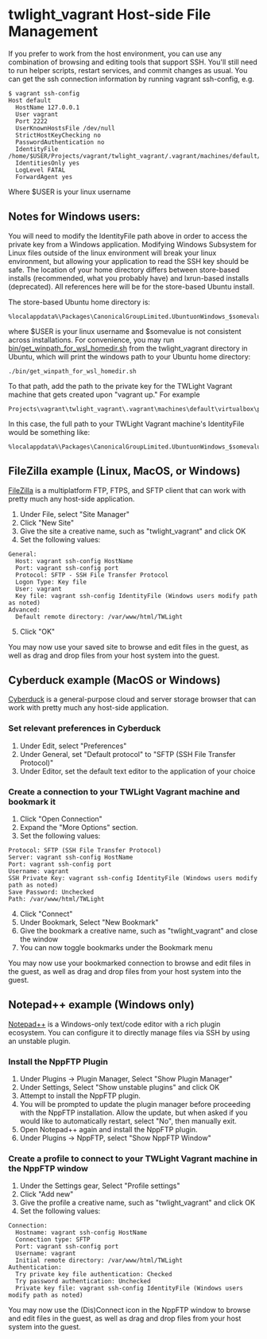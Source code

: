 # twlight_vagrant Host-side File Management

If you prefer to work from the host environment, you can use any combination of browsing and editing tools that support SSH. You'll still need to run helper scripts, restart services, and commit changes as usual. You can get the ssh connection information by running vagrant ssh-config, e.g.

```
$ vagrant ssh-config
Host default
  HostName 127.0.0.1
  User vagrant
  Port 2222
  UserKnownHostsFile /dev/null
  StrictHostKeyChecking no
  PasswordAuthentication no
  IdentityFile /home/$USER/Projects/vagrant/twlight_vagrant/.vagrant/machines/default/virtualbox/private_key
  IdentitiesOnly yes
  LogLevel FATAL
  ForwardAgent yes
```
Where $USER is your linux username

## Notes for Windows users:

You will need to modify the IdentityFile path above in order to access the private key from a Windows application. Modifying Windows Subsystem for Linux files outside of the linux environment will break your linux environment, but allowing your application to read the SSH key should be safe. The location of your home directory differs between store-based installs (recommended, what you probably have) and lxrun-based installs (deprecated). All references here will be for the store-based Ubuntu install.

The store-based Ubuntu home directory is:

```
%localappdata%\Packages\CanonicalGroupLimited.UbuntuonWindows_$somevalue\LocalState\rootfs\home\$USER
```

where $USER is your linux username and $somevalue is not consistent across installations. For convenience, you may run [bin/get_winpath_for_wsl_homedir.sh](bin/get_winpath_for_wsl_homedir.sh) from the twlight_vagrant directory in Ubuntu, which will print the windows path to your Ubuntu home directory:


```
./bin/get_winpath_for_wsl_homedir.sh
```

To that path, add the path to the private key for the TWLight Vagrant machine that gets created upon "vagrant up." For example

```
Projects\vagrant\twlight_vagrant\.vagrant\machines\default\virtualbox\private_key
```

In this case, the full path to your TWLight Vagrant machine's IdentityFile would be something like:

```
%localappdata%\Packages\CanonicalGroupLimited.UbuntuonWindows_$somevalue\LocalState\rootfs\home\$USER\Projects\vagrant\twlight_vagrant\.vagrant\machines\default\virtualbox\private_key
```

## FileZilla example (Linux, MacOS, or Windows)

[FileZilla](https://filezilla-project.org/) is a multiplatform FTP, FTPS, and SFTP client that can work with pretty much any host-side application.

1. Under File, select "Site Manager"
2. Click "New Site"
3. Give the site a creative name, such as "twlight_vagrant" and click OK
4. Set the following values:

```
General:
  Host: vagrant ssh-config HostName
  Port: vagrant ssh-config port
  Protocol: SFTP - SSH File Transfer Protocol
  Logon Type: Key file
  User: vagrant
  Key file: vagrant ssh-config IdentityFile (Windows users modify path as noted)
Advanced:
  Default remote directory: /var/www/html/TWLight
```

5. Click "OK"

You may now use your saved site to browse and edit files in the guest, as well as drag and drop files from your host system into the guest.

## Cyberduck example (MacOS or Windows)

[Cyberduck](https://cyberduck.io/) is a general-purpose cloud and server storage browser that can work with pretty much any host-side application.

### Set relevant preferences in Cyberduck

1. Under Edit, select "Preferences"
2. Under General, set "Default protocol" to "SFTP (SSH File Transfer Protocol)"
3. Under Editor, set the default text editor to the application of your choice

### Create a connection to your TWLight Vagrant machine and bookmark it

1. Click "Open Connection"
2. Expand the "More Options" section.
3. Set the following values:

```
Protocol: SFTP (SSH File Transfer Protocol)
Server: vagrant ssh-config HostName
Port: vagrant ssh-config port
Username: vagrant
SSH Private Key: vagrant ssh-config IdentityFile (Windows users modify path as noted)
Save Password: Unchecked
Path: /var/www/html/TWLight
```

4. Click "Connect"
5. Under Bookmark, Select "New Bookmark"
3. Give the bookmark a creative name, such as "twlight_vagrant" and close the window
4. You can now toggle bookmarks under the Bookmark menu

You may now use your bookmarked connection to browse and edit files in the guest, as well as drag and drop files from your host system into the guest.

## Notepad++ example (Windows only)

[Notepad++](https://notepad-plus-plus.org/) is a Windows-only text/code editor with a rich plugin ecosystem. You can configure it to directly manage files via SSH by using an unstable plugin.

### Install the NppFTP Plugin

1. Under Plugins -> Plugin Manager, Select "Show Plugin Manager"
2. Under Settings, Select "Show unstable plugins" and click OK
3. Attempt to install the NppFTP plugin.
4. You will be prompted to update the plugin manager before proceeding with the NppFTP installation. Allow the update, but when asked if you would like to automatically restart, select "No", then manually exit.
5. Open Notepad++ again and install the NppFTP plugin.
6. Under Plugins -> NppFTP, select "Show NppFTP Window"

### Create a profile to connect to your TWLight Vagrant machine in the NppFTP window

1. Under the Settings gear, Select "Profile settings"
2. Click "Add new"
3. Give the profile a creative name, such as "twlight_vagrant" and click OK
4. Set the following values:

```
Connection:
  Hostname: vagrant ssh-config HostName
  Connection type: SFTP
  Port: vagrant ssh-config port
  Username: vagrant
  Initial remote directory: /var/www/html/TWLight
Authentication:
  Try private key file authentication: Checked
  Try password authentication: Unchecked
  Private key file: vagrant ssh-config IdentityFile (Windows users modify path as noted)
```

You may now use the (Dis)Connect icon in the NppFTP window to browse and edit files in the guest, as well as drag and drop files from your host system into the guest.
